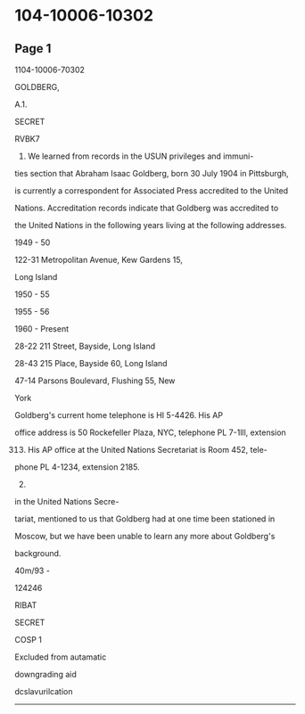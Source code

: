 # 104-10006-10302

## Page 1

1104-10006-70302

GOLDBERG,

A.1.

SECRET

RVBK7

1. We learned from records in the USUN privileges and immuni-

ties section that Abraham Isaac Goldberg, born 30 July 1904 in Pittsburgh,

is currently a correspondent for Associated Press accredited to the United

Nations. Accreditation records indicate that Goldberg was accredited to

the United Nations in the following years living at the following addresses.

1949 - 50

122-31 Metropolitan Avenue, Kew Gardens 15,

Long Island

1950 - 55

1955 - 56

1960 - Present

28-22 211 Street, Bayside, Long Island

28-43 215 Place, Bayside 60, Long Island

47-14 Parsons Boulevard, Flushing 55, New

York

Goldberg's current home telephone is HI 5-4426. His AP

office address is 50 Rockefeller Plaza, NYC, telephone PL 7-1lll, extension

313. His AP office at the United Nations Secretariat is Room 452, tele-

phone PL 4-1234, extension 2185.

2.

in the United Nations Secre-

tariat, mentioned to us that Goldberg had at one time been stationed in

Moscow, but we have been unable to learn any more about Goldberg's

background.

40m/93 -

124246

RIBAT

SECRET

COSP 1

Excluded from autamatic

downgrading aid

dcslavurilcation

---

